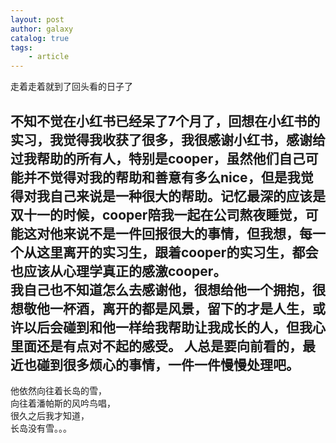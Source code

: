 ```yaml
---
layout: post
author: galaxy
catalog: true
tags:
    - article
---
```


走着走着就到了回头看的日子了

  不知不觉在小红书已经呆了7个月了，回想在小红书的实习，我觉得我收获了很多，我很感谢小红书，感谢给过我帮助的所有人，特别是cooper，虽然他们自己可能并不觉得对我的帮助和善意有多么nice，但是我觉得对我自己来说是一种很大的帮助。记忆最深的应该是双十一的时候，cooper陪我一起在公司熬夜睡觉，可能这对他来说不是一件回报很大的事情，但我想，每一个从这里离开的实习生，跟着cooper的实习生，都会也应该从心理学真正的感激cooper。  
  我自己也不知道怎么去感谢他，很想给他一个拥抱，很想敬他一杯酒，离开的都是风景，留下的才是人生，或许以后会碰到和他一样给我帮助让我成长的人，但我心里面还是有点对不起的感受。
   人总是要向前看的，最近也碰到很多烦心的事情，一件一件慢慢处理吧。
---
他依然向往着长岛的雪，  
向往着潘帕斯的风吟鸟唱，  
很久之后我才知道，  
长岛没有雪。。。



